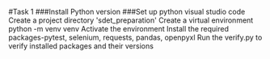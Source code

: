 
#Task 1
###Install Python version
###Set up python visual studio code
Create a project directory 'sdet_preparation'
Create a virtual environment python -m venv venv
Activate the environment
Install the required packages-pytest, selenium, requests, pandas, openpyxl
Run the verify.py to verify installed packages and their versions

